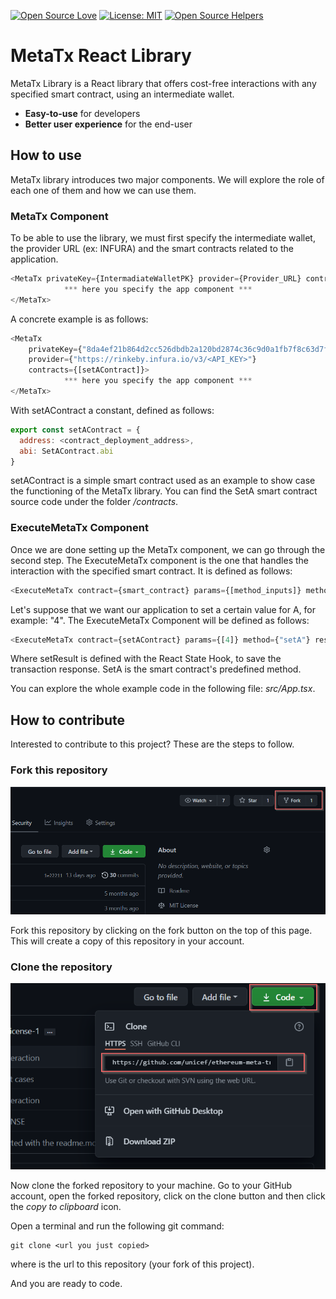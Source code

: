 [![Open Source Love](https://badges.frapsoft.com/os/v1/open-source.svg?v=103)](https://github.com/ellerbrock/open-source-badges/)
[![License: MIT](https://img.shields.io/badge/License-MIT-green.svg)](https://opensource.org/licenses/MIT)
[![Open Source Helpers](https://www.codetriage.com/roshanjossey/first-contributions/badges/users.svg)](https://www.codetriage.com/roshanjossey/first-contributions)

# MetaTx React Library

MetaTx Library is a React library that offers cost-free interactions with any specified smart contract, using an intermediate wallet.

* **Easy-to-use** for developers
* **Better user experience** for the end-user

## How to use

MetaTx library introduces two major components. We will explore the role of each one of them and how we can use them.

### MetaTx Component

To be able to use the library, we must first specify the intermediate wallet, the provider URL (ex: INFURA) and the smart contracts related to the application.
```js
<MetaTx privateKey={IntermadiateWalletPK} provider={Provider_URL} contracts={[contracts,...]}>
            *** here you specify the app component ***
</MetaTx>
```
A concrete example is as follows:
```js
<MetaTx 
    privateKey={"8da4ef21b864d2cc526dbdb2a120bd2874c36c9d0a1fb7f8c63d7f7a8b41de8f"} 
    provider={"https://rinkeby.infura.io/v3/<API_KEY>"} 
    contracts={[setAContract]}>
            *** here you specify the app component ***
</MetaTx>
```

With setAContract a constant, defined as follows:
``` js
export const setAContract = {
  address: <contract_deployment_address>,
  abi: SetAContract.abi
}
```

setAContract is a simple smart contract used as an example to show case the functioning of the MetaTx library.
You can find the SetA smart contract source code under the folder */contracts*.

### ExecuteMetaTx Component
Once we are done setting up the MetaTx component, we can go through the second step. The ExecuteMetaTx component is the one that handles the interaction with the specified smart contract. It is defined as follows:
```js
<ExecuteMetaTx contract={smart_contract} params={[method_inputs]} method={"method_name"} result={method_to_handle_result}/>
```

Let's suppose that we want our application to set a certain value for A, for example: "4". The ExecuteMetaTx Component will be defined as follows:
```js
<ExecuteMetaTx contract={setAContract} params={[4]} method={"setA"} result={setResult}/>
```
Where setResult is defined with the React State Hook, to save the transaction response. SetA is the smart contract's predefined method.

You can explore the whole example code in the following file: *src/App.tsx*.

## How to contribute

Interested to contribute to this project? These are the steps to follow.

### Fork this repository

<img src="./contributions/fork.png" alt="fork this repository" />

Fork this repository by clicking on the fork button on the top of this page. This will create a copy of this repository in your account.

### Clone the repository

<img src="./contributions/clone.png" alt="clone this repository" />

Now clone the forked repository to your machine. Go to your GitHub account, open the forked repository, click on the clone button and then click the *copy to clipboard* icon.

Open a terminal and run the following git command:

```
git clone <url you just copied>
```
where <url you just copied> is the url to this repository (your fork of this project).

And you are ready to code.
